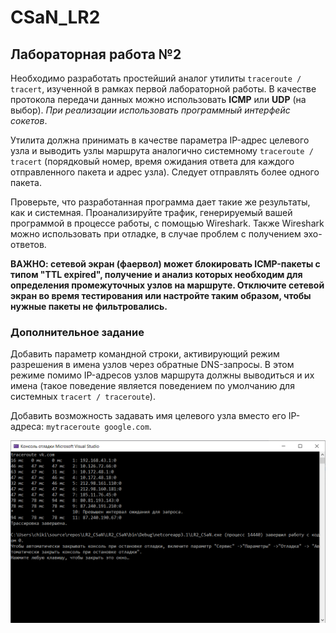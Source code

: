 # CSaN_LR2
## Лабораторная работа №2
Необходимо разработать простейший аналог утилиты `traceroute / tracert`, изученной в рамках первой лабораторной работы. В качестве протокола передачи данных можно использовать **ICMP** или **UDP** (на выбор). *При реализации использовать программный интерфейс сокетов*.

Утилита должна принимать в качестве параметра IP-адрес целевого узла и выводить узлы маршрута аналогично системному `traceroute / tracert` (порядковый номер, время ожидания ответа для каждого отправленного пакета и адрес узла). Следует отправлять более одного пакета.

Проверьте, что разработанная программа дает такие же результаты, как и системная. Проанализируйте трафик, генерируемый вашей программой в процессе работы, с помощью Wireshark. Также Wireshark можно использовать при отладке, в случае проблем с получением эхо-ответов.

**ВАЖНО: сетевой экран (фаервол) может блокировать ICMP-пакеты с типом "TTL expired", получение и анализ которых необходим для определения промежуточных узлов на маршруте. Отключите сетевой экран во время тестирования или настройте таким образом, чтобы нужные пакеты не фильтровались.**

### Дополнительное задание
Добавить параметр командной строки, активирующий режим разрешения в имена узлов через обратные DNS-запросы. В этом режиме помимо IP-адресов узлов маршрута должны выводиться и их имена (такое поведение является поведением по умолчанию для системных `tracert / traceroute`).

Добавить возможность задавать имя целевого узла вместо его IP-адреса: `mytraceroute google.com`.

![alt_img](https://github.com/chiki-takipavel/CSaN_LR2/raw/master/Интерфейс%20приложения.png)
